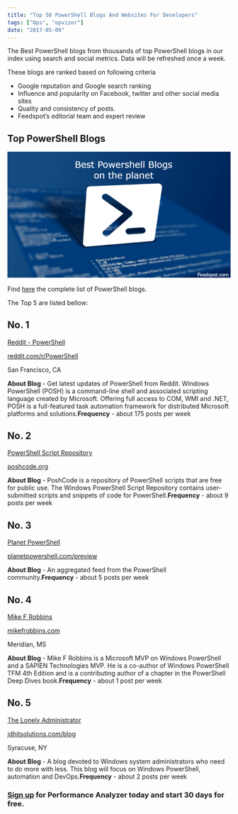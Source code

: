 ```yaml
---
title: "Top 50 PowerShell Blogs And Websites For Developers"
tags: ["Ops", "opvizor"]
date: "2017-05-09"
---
```


The Best PowerShell blogs from thousands of top PowerShell blogs in our index using search and social metrics. Data will be refreshed once a week.

These blogs are ranked based on following criteria

- Google reputation and Google search ranking
- Influence and popularity on Facebook, twitter and other social media sites
- Quality and consistency of posts.
- Feedspot’s editorial team and expert review

## Top PowerShell Blogs

![PowerShell](/images/blog/PowerShell.png)

Find [here](http://blog.feedspot.com/powershell_blogs/) the complete list of PowerShell blogs. 

The Top 5 are listed bellow:

## No. 1

[Reddit - PowerShell](http://www.feedspot.com/?followfeedid=4637711)

[reddit.com/r/PowerShell](https://www.reddit.com/r/PowerShell/)

San Francisco, CA

**About Blog** - Get latest updates of PowerShell from Reddit. Windows PowerShell (POSH) is a command-line shell and associated scripting language created by Microsoft. Offering full access to COM, WMI and .NET, POSH is a full-featured task automation framework for distributed Microsoft platforms and solutions.**Frequency** - about 175 posts per week

## No. 2

[PowerShell Script Repository](http://www.feedspot.com/?followfeedid=320998)

[poshcode.org](http://poshcode.org/)

**About Blog** - PoshCode is a repository of PowerShell scripts that are free for public use. The Windows PowerShell Script Repository contains user-submitted scripts and snippets of code for PowerShell.**Frequency** - about 9 posts per week

## No. 3

[Planet PowerShell](http://www.feedspot.com/?followfeedid=4573263)

[planetpowershell.com/preview](http://www.planetpowershell.com/preview)

**About Blog** - An aggregated feed from the PowerShell community.**Frequency** - about 5 posts per week

## No. 4

[Mike F Robbins](http://www.feedspot.com/?followfeedid=1514658)

[mikefrobbins.com](http://mikefrobbins.com/)

Meridian, MS

**About Blog** - Mike F Robbins is a Microsoft MVP on Windows PowerShell and a SAPIEN Technologies MVP. He is a co-author of Windows PowerShell TFM 4th Edition and is a contributing author of a chapter in the PowerShell Deep Dives book.**Frequency** - about 1 post per week

## No. 5

[The Lonely Administrator](http://www.feedspot.com/?followfeedid=79519)

[jdhitsolutions.com/blog](http://jdhitsolutions.com/blog/)

Syracuse, NY

**About Blog** - A blog devoted to Windows system administrators who need to do more with less. This blog will focus on Windows PowerShell, automation and DevOps.**Frequency** - about 2 posts per week

### [Sign up](http://try.opvizor.com/opvizor-perfanalyzer-product-page/) for Performance Analyzer today and start 30 days for free.
